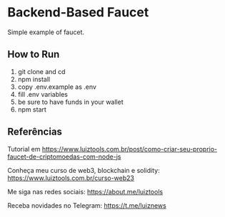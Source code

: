 # Backend-Based Faucet

Simple example of faucet.

## How to Run

1. git clone and cd
2. npm install
3. copy .env.example as .env
4. fill .env variables
5. be sure to have funds in your wallet
6. npm start

## Referências

Tutorial em https://www.luiztools.com.br/post/como-criar-seu-proprio-faucet-de-criptomoedas-com-node-js

Conheça meu curso de web3, blockchain e solidity: https://www.luiztools.com.br/curso-web23

Me siga nas redes sociais: https://about.me/luiztools

Receba novidades no Telegram: https://t.me/luiznews